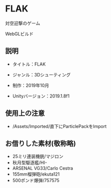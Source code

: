 # FLAK

対空迎撃のゲーム

WebGLビルド

## 説明

- タイトル：FLAK

- ジャンル：3Dシューティング

- 制作：2019年10月

- Unityバージョン：2019.1.8f1

## 使用上の注意

- /Assets/Imported/直下にParticlePackをImport

## お借りした素材(敬称略)

- 25ミリ連装機銃/マジロン
- 秋月型駆逐艦/HI\- 
- ARSENAL VG33/Carlo Cestra
- 155mm榴弾砲/ekuta121
- 500ポンド爆弾/757575
